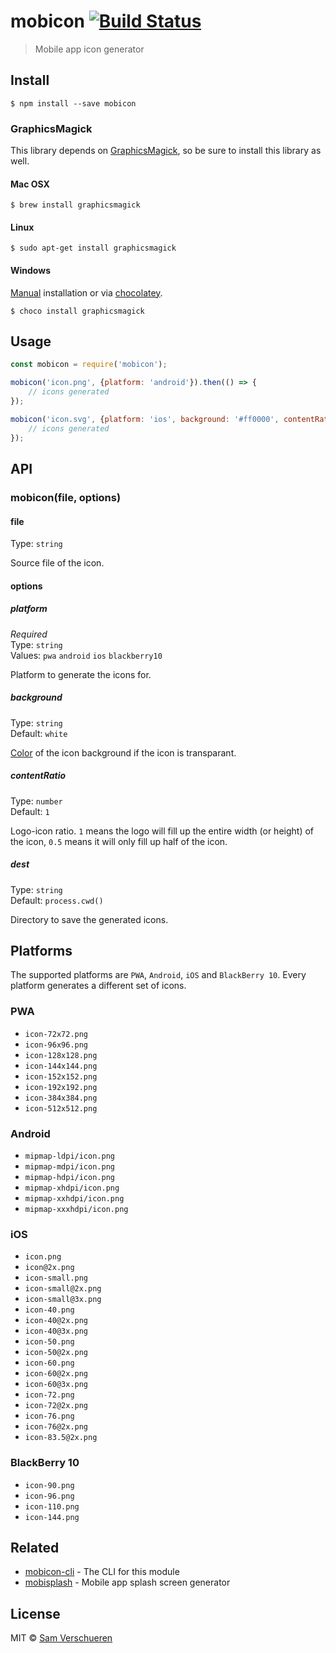 # mobicon [![Build Status](https://travis-ci.org/SamVerschueren/mobicon.svg?branch=master)](https://travis-ci.org/SamVerschueren/mobicon)

> Mobile app icon generator


## Install

```
$ npm install --save mobicon
```

### GraphicsMagick

This library depends on [GraphicsMagick](http://www.graphicsmagick.org/), so be sure to install this library as well.

#### Mac OSX

```
$ brew install graphicsmagick
```

#### Linux

```
$ sudo apt-get install graphicsmagick
```

#### Windows

[Manual](http://www.graphicsmagick.org/INSTALL-windows.html) installation or via [chocolatey](https://chocolatey.org/).

```
$ choco install graphicsmagick
```


## Usage

```js
const mobicon = require('mobicon');

mobicon('icon.png', {platform: 'android'}).then(() => {
    // icons generated
});

mobicon('icon.svg', {platform: 'ios', background: '#ff0000', contentRatio: 1}).then(() => {
    // icons generated
});
```


## API

### mobicon(file, options)

#### file

Type: `string`

Source file of the icon.

#### options

##### platform

*Required*<br>
Type: `string`<br>
Values: `pwa` `android` `ios` `blackberry10`

Platform to generate the icons for.

##### background

Type: `string`<br>
Default: `white`

[Color](http://www.graphicsmagick.org/GraphicsMagick.html#details-fill) of the icon background if the icon is transparant.

##### contentRatio

Type: `number`<br>
Default: `1`

Logo-icon ratio. `1` means the logo will fill up the entire width (or height) of the icon, `0.5` means it will only fill up half of the icon.

##### dest

Type: `string`<br>
Default: `process.cwd()`

Directory to save the generated icons.


## Platforms

The supported platforms are `PWA`, `Android`, `iOS` and `BlackBerry 10`. Every platform generates a different set of icons.

### PWA

- `icon-72x72.png`
- `icon-96x96.png`
- `icon-128x128.png`
- `icon-144x144.png`
- `icon-152x152.png`
- `icon-192x192.png`
- `icon-384x384.png`
- `icon-512x512.png`

### Android

- `mipmap-ldpi/icon.png`
- `mipmap-mdpi/icon.png`
- `mipmap-hdpi/icon.png`
- `mipmap-xhdpi/icon.png`
- `mipmap-xxhdpi/icon.png`
- `mipmap-xxxhdpi/icon.png`

### iOS

- `icon.png`
- `icon@2x.png`
- `icon-small.png`
- `icon-small@2x.png`
- `icon-small@3x.png`
- `icon-40.png`
- `icon-40@2x.png`
- `icon-40@3x.png`
- `icon-50.png`
- `icon-50@2x.png`
- `icon-60.png`
- `icon-60@2x.png`
- `icon-60@3x.png`
- `icon-72.png`
- `icon-72@2x.png`
- `icon-76.png`
- `icon-76@2x.png`
- `icon-83.5@2x.png`

### BlackBerry 10

- `icon-90.png`
- `icon-96.png`
- `icon-110.png`
- `icon-144.png`


## Related

- [mobicon-cli](https://github.com/SamVerschueren/mobicon-cli) - The CLI for this module
- [mobisplash](https://github.com/SamVerschueren/mobisplash) - Mobile app splash screen generator


## License

MIT © [Sam Verschueren](http://github.com/SamVerschueren)
